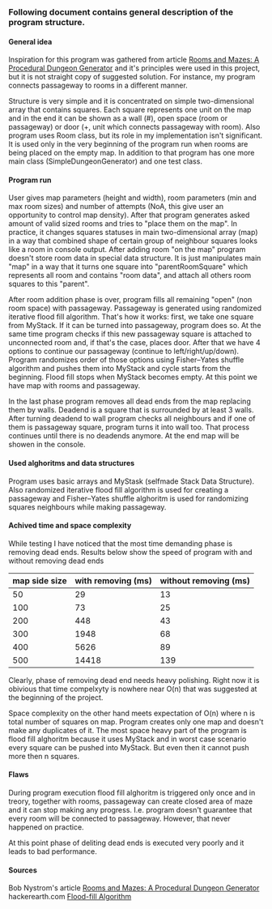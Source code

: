 ### Following document contains general description of the program structure.  


#### General idea  

Inspiration for this program was gathered from article [Rooms and Mazes: A Procedural Dungeon Generator](http://journal.stuffwithstuff.com/2014/12/21/rooms-and-mazes/)
and it's principles were used in this project, but it is not 
straight copy of suggested solution. For instance, my program connects passageway to rooms in a different manner.  

Structure is very simple and it is concentrated on simple two-dimensional  array that contains squares. Each square represents 
one unit on the map and in the end it can be shown as a wall (#), open space (room or passageway) or door (+, unit which connects 
passageway with room). Also program uses Room class, but its role in my implementation isn't significant. It is used only in the very 
beginning of the program run when rooms are being placed on the empty map. In addition to that program has one more main class 
(SimpleDungeonGenerator) and one test class. 

#### Program run  

User gives map parameters (height and width), room parameters (min and max room sizes) and number of attempts (NoA, this give user 
an opportunity to control map density). After that program generates asked amount of valid sized rooms and tries to "place them 
on the map". In practice, it changes squares statuses in main two-dimensional array (map) in a way that combined shape of
certain group of neighbour squares looks like a room in console output. After adding room "on the map" program doesn't store 
room data in special data structure. It is just manipulates main "map" in a way that it turns one square into "parentRoomSquare"
which represents all room and contains "room data", and attach all others room squares to this "parent". 

After room addition phase is over, program fills all remaining "open" (non room space) with passageway. Passageway is generated 
using randomized iterative flood fill algorithm. That's how it works: first, we take one square from MyStack. If it can be turned into passageway, program does so. At the same time program checks if this new passageway square is attached to unconnected room and, if that's the case, places door. After that we have 4 options to continue our passageway 
(continue to left/right/up/down). Program randomizes order of those options using Fisher–Yates shuffle algorithm and pushes them into MyStack and cycle starts from the beginning. Flood fill stops when MyStack becomes empty. At this point we have map with rooms and passageway. 

In the last phase program removes all dead ends from the map replacing them by walls. Deadend is a square that is surrounded by at least 3 walls. After turning deadend to wall program checks all neighbours and if one of them is passageway square, program turns it into wall too. That process continues until there is no deadends anymore. At the end map will be showen in the console.

#### Used alghoritms and data structures  
Program uses basic arrays and MyStask (selfmade Stack Data Structure). Also randomized iterative flood fill algorithm is used for creating a passageway and Fisher–Yates shuffle alghoritm is used for randomizing squares neighbours while making passageway.

#### Achived time and space complexity 
While testing I have noticed that the most time demanding phase is removing dead ends. Results below show the speed of program with and without removing dead ends

map side size | with removing (ms) | without removing (ms)
------ | ------| ------
50|29|13
100|73|25
200|448|43    
300|1948|68
400|5626|89
500|14418|139 

Clearly, phase of removing dead end needs heavy polishing. Right now it is obivious that time compelxyty is nowhere near O(n) that was suggested at the beginning of the project.

Space complexity on the other hand meets expectation of O(n) where n is total number of squares on map. Program creates only one map and doesn't make any duplicates of it. The most space heavy part of the program is flood fill alghoritm because it uses MyStack and in worst case scenario every square can be pushed into MyStack. But even then it cannot push more then n squares.

#### Flaws  
During program execution flood fill alghoritm is triggered only once and in treory, together with rooms, passageway can create closed area of maze and it can stop making any progress. I.e. program doesn't guarantee that every room will be connected to passageway. However, that never happened on practice.  

At this point phase of deliting dead ends is executed very poorly and it leads to bad performance.

#### Sources
Bob Nystrom's article [Rooms and Mazes: A Procedural Dungeon Generator](http://journal.stuffwithstuff.com/2014/12/21/rooms-and-mazes/)   
hackerearth.com [Flood-fill Algorithm](https://www.hackerearth.com/practice/algorithms/graphs/flood-fill-algorithm/tutorial/)





